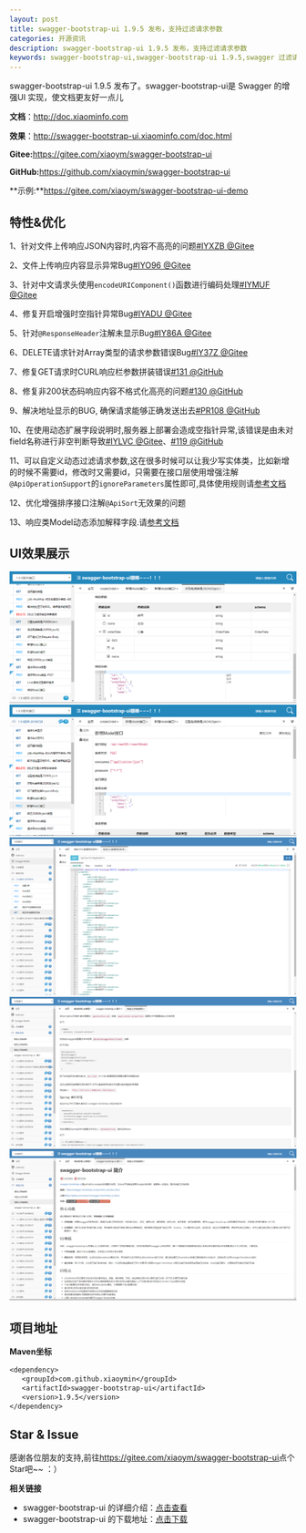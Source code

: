 ```yaml
---
layout: post
title: swagger-bootstrap-ui 1.9.5 发布，支持过滤请求参数
categories: 开源资讯
description: swagger-bootstrap-ui 1.9.5 发布，支持过滤请求参数
keywords: swagger-bootstrap-ui,swagger-bootstrap-ui 1.9.5,swagger 过滤请求参数
---
```



swagger-bootstrap-ui 1.9.5 发布了。swagger-bootstrap-ui是 Swagger 的增强UI 实现，使文档更友好一点儿

**文档**：http://doc.xiaominfo.com

**效果**：http://swagger-bootstrap-ui.xiaominfo.com/doc.html

**Gitee:**<https://gitee.com/xiaoym/swagger-bootstrap-ui>

**GitHub:**<https://github.com/xiaoymin/swagger-bootstrap-ui>

**示例:**https://gitee.com/xiaoym/swagger-bootstrap-ui-demo

## 特性&优化

1、针对文件上传响应JSON内容时,内容不高亮的问题[#IYXZB @Gitee](https://gitee.com/xiaoym/swagger-bootstrap-ui/issues/IYXZB)

2、文件上传响应内容显示异常Bug[#IYO96 @Gitee](https://gitee.com/xiaoym/swagger-bootstrap-ui/issues/IYO96)

3、针对中文请求头使用`encodeURIComponent()`函数进行编码处理[#IYMUF @Gitee](https://gitee.com/xiaoym/swagger-bootstrap-ui/issues/IYMUF)

4、修复开启增强时空指针异常Bug[#IYADU @Gitee](https://gitee.com/xiaoym/swagger-bootstrap-ui/issues/IYADU)

5、针对`@ResponseHeader`注解未显示Bug[#IY86A @Gitee](https://gitee.com/xiaoym/swagger-bootstrap-ui/issues/IY86A)

6、DELETE请求针对Array类型的请求参数错误Bug[#IY37Z @Gitee](https://gitee.com/xiaoym/swagger-bootstrap-ui/issues/IY37Z)

7、修复GET请求时CURL响应栏参数拼装错误[#131 @GitHub](https://github.com/xiaoymin/swagger-bootstrap-ui/issues/131)

8、修复非200状态码响应内容不格式化高亮的问题[#130 @GitHub](https://github.com/xiaoymin/swagger-bootstrap-ui/issues/130)

9、解决地址显示的BUG, 确保请求能够正确发送出去[#PR108 @GitHub](https://github.com/xiaoymin/swagger-bootstrap-ui/pull/108)

10、在使用动态扩展字段说明时,服务器上部署会造成空指针异常,该错误是由未对field名称进行非空判断导致[#IYLVC @Gitee](https://gitee.com/xiaoym/swagger-bootstrap-ui/issues/IYLVC)、[#119 @GitHub](https://github.com/xiaoymin/swagger-bootstrap-ui/issues/119)

11、可以自定义动态过滤请求参数,这在很多时候可以让我少写实体类，比如新增的时候不需要id，修改时又需要id，只需要在接口层使用增强注解`@ApiOperationSupport`的`ignoreParameters`属性即可,具体使用规则请[参考文档](https://doc.xiaominfo.com/guide/ignoreParameter.html)

12、优化增强排序接口注解`@ApiSort`无效果的问题

13、响应类Model动态添加解释字段.请[参考文档](https://doc.xiaominfo.com/guide/dynamicResponse.html)

## UI效果展示

![header-json.png](/images/blog/swagger-bootstrap-ui-1.9.5-issue/1.png)
![](/images/blog/swagger-bootstrap-ui-1.9.5-issue/2.png)
![](/images/blog/swagger-bootstrap-ui-1.9.5-issue/3.png)
![](/images/blog/swagger-bootstrap-ui-1.9.5-issue/4.png)
![](/images/blog/swagger-bootstrap-ui-1.9.5-issue/5.png)

## 项目地址

**Maven坐标**

```
<dependency>
   <groupId>com.github.xiaoymin</groupId>
   <artifactId>swagger-bootstrap-ui</artifactId>
   <version>1.9.5</version>
</dependency>
```

## Star & Issue

感谢各位朋友的支持,前往<https://gitee.com/xiaoym/swagger-bootstrap-ui>点个Star吧~~ ：）


**相关链接**

- swagger-bootstrap-ui 的详细介绍：[点击查看](https://www.oschina.net/p/swagger-bootstrap-ui)
- swagger-bootstrap-ui 的下载地址：[点击下载](https://git.oschina.net/xiaoym/swagger-bootstrap-ui/releases)